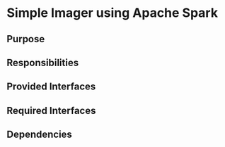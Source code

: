 # Simple Imager using Apache Spark 

## Purpose

## Responsibilities

## Provided Interfaces

## Required Interfaces

## Dependencies
